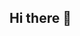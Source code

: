 ## Hi there 👋

<!--
**bjdebnam21/bjdebnam21** is a ✨ _special_ ✨ repository because its `README.md` (this file) appears on your GitHub profile.

Bobbie Debnam
bjdebnam@my.waketech.edu
This is my CTI110 SP2025 Github account
This repository is going to hold all of my work for class
# About Me
## My Interests
### Personal Interests
- Bible Study - Allows me to learn more about the Lord Jesus Christ so I can grow in my relationship with Him and live for Him.
- Family - I enjoy hanging out with family and enjoying a good meal with them. 
- Church - Gathering with church family for corporate worship, Bible study, and outreach efforts.
- News - I try to keep abreast of local, national and world news.
- Travel - Countries I have visited include: several Islands in the Caribbean, Canada, the UK, France, Switzerland, Czech Republic, The Netherlands, Austria, and Kenya

### Academic Interests
- Web Technology and Programming - I have an IT background but have been away from IT for a few years. I'm trying to learn new job skills in hopes of obtaining a new job that involves technology.
- Continuing Education - Wake Tech offers many non-credit courses to learn various skills and technologies. I completed a Microsoft Office 365 course last year.

## Websites I Recommend  
1. [BBN radio](https://bbnradio.org) Christian radio over the internet. Solid Bible teaching and music to encourage and uplift you.     
3. [LinkedIn](https://www.linkedin.com) It is a good site to join and post your academic/career accomplishments, particularly if you are looking for a job. You can search job postings and set alerts for job titles that interest you.
2. [WRAL.com](https://www.wral.com) Get the local news of the day and weather for my place of residence, Raleigh, NC and surrounding areas.  